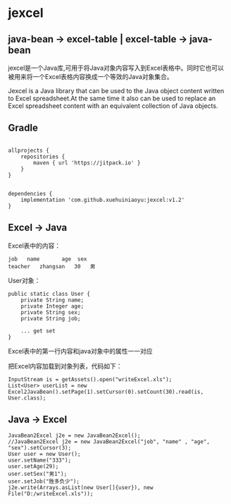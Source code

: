 # jexcel
## java-bean -> excel-table | excel-table -> java-bean
jexcel是一个Java库,可用于将Java对象内容写入到Excel表格中。同时它也可以被用来将一个Excel表格内容换成一个等效的Java对象集合。

Jexcel is a Java library that can be used to the Java object content written to Excel spreadsheet.At the same time it also can be used to replace an Excel spreadsheet content with an equivalent collection of Java objects.

## Gradle

```

allprojects {
	repositories {
		maven { url 'https://jitpack.io' }
	}
}


dependencies {
	implementation 'com.github.xuehuiniaoyu:jexcel:v1.2'
}

```

## Excel -> Java

Excel表中的内容：

```
job	  name	     age  sex
teacher   zhangsan   30   男
```

User对象：
```
public static class User {
    private String name;
    private Integer age;
    private String sex;
    private String job;
    
    ... get set
}
```

Excel表中的第一行内容和java对象中的属性一一对应

把Excel内容加载到对象列表，代码如下：
```
InputStream is = getAssets().open("writeExcel.xls");
List<User> userList = new Excel2JavaBean().setPage(1).setCursor(0).setCount(30).read(is, User.class);
```


## Java -> Excel

```
JavaBean2Excel j2e = new JavaBean2Excel();
//JavaBean2Excel j2e = new JavaBean2Excel("job", "name" , "age", "sex").setCursor(3);
User user = new User();
user.setName("333");
user.setAge(29);
user.setSex("男1");
user.setJob("胜多负少");
j2e.write(Arrays.asList(new User[]{user}), new File("D:/writeExcel.xls"));
```

